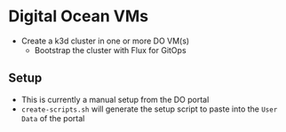 # Digital Ocean VMs

- Create a k3d cluster in one or more DO VM(s)
  - Bootstrap the cluster with Flux for GitOps

## Setup

- This is currently a manual setup from the DO portal
- `create-scripts.sh` will generate the setup script to paste into the `User Data` of the portal
